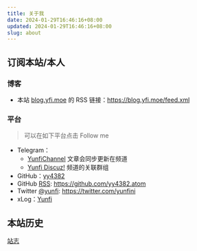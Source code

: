 ```yaml
---
title: 关于我
date: 2024-01-29T16:46:16+08:00
updated: 2024-01-29T16:46:16+08:00
slug: about
---
```


## 订阅本站/本人

### 博客

-  本站 [blog.yfi.moe](https://blog.yfi.moe/) 的 RSS 链接：<https://blog.yfi.moe/feed.xml>

### 平台

> 可以在如下平台点击 Follow me

- Telegram：
  - [YunfiChannel](https://t.me/YunfiChannal) 文章会同步更新在频道
  - [Yunfi Discuz!](https://t.me/YunfiDiscuz) 频道的关联群组
- GitHub：[yy4382](https://github.com/yy4382)
- GitHub [RSS](https://github.com/yy4382.atom): <https://github.com/yy4382.atom>
- Twitter [@yunfi](https://twitter.com/yunfini): <https://twitter.com/yunfini>
- xLog：[Yunfi](https://xlog.yfi.moe/)

## 本站历史

[站志](/site-history)